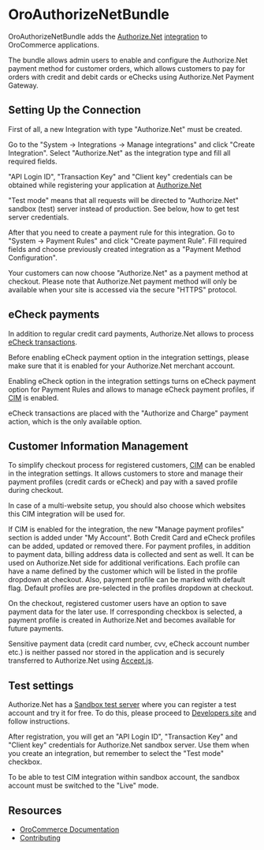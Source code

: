 # OroAuthorizeNetBundle

OroAuthorizeNetBundle adds the [Authorize.Net](https://www.authorize.net/) [integration](https://github.com/oroinc/platform/tree/master/src/Oro/Bundle/IntegrationBundle) to OroCommerce applications.

The bundle allows admin users to enable and configure the Authorize.Net payment method for customer orders, which allows customers to pay for orders with credit and debit cards or eChecks using Authorize.Net Payment Gateway.

## Setting Up the Connection

First of all, a new Integration with type "Authorize.Net" must be created.

Go to the "System -> Integrations -> Manage integrations" and click "Create Integration". Select "Authorize.Net" as the integration type and fill all required fields.

"API Login ID", "Transaction Key" and "Client key" credentials can be obtained while registering your application at [Authorize.Net](https://www.authorize.net/)

"Test mode" means that all requests will be directed to "Authorize.Net" sandbox (test) server instead of production. See below, how to get test server credentials.

After that you need to create a payment rule for this integration. Go to "System -> Payment Rules" and click "Create payment Rule". Fill required fields and choose previously created integration as a "Payment Method Configuration".

Your customers can now choose "Authorize.Net" as a payment method at checkout. Please note that Authorize.Net payment method will only be available when your site is accessed via the secure "HTTPS" protocol.

## eCheck payments

In addition to regular credit card payments, Authorize.Net allows to process [eCheck transactions](https://www.authorize.net/payments/echeck/).

Before enabling eCheck payment option in the integration settings, please make sure that it is enabled for your Authorize.Net merchant account.

Enabling eCheck option in the integration settings turns on eCheck payment option for Payment Rules and allows to manage eCheck payment profiles, if [CIM](#customer-information-management) is enabled.

eCheck transactions are placed with the "Authorize and Charge" payment action, which is the only available option.

## Customer Information Management

To simplify checkout process for registered customers, [CIM](https://www.authorize.net/our-features/secure-customer-data/) can be enabled in the integration settings. It allows customers to store and manage their payment profiles (credit cards or eCheck) and pay with a saved profile during checkout.

In case of a multi-website setup, you should also choose which websites this CIM integration will be used for.

If CIM is enabled for the integration, the new "Manage payment profiles" section is added under "My Account". Both Credit Card and eCheck profiles can be added, updated or removed there.
For payment profiles, in addition to payment data, billing address data is collected and sent as well. It can be used on Authorize.Net side for additional verifications.
Each profile can have a name defined by the customer which will be listed in the profile dropdown at checkout. Also, payment profile can be marked with default flag. Default profiles are pre-selected in the profiles dropdown at checkout. 

On the checkout, registered customer users have an option to save payment data for the later use. If corresponding checkbox is selected, a payment profile is created in Authorize.Net and becomes available for future payments.

Sensitive payment data (credit card number, cvv, eCheck account number etc.) is neither passed nor stored in the application and is securely transferred to Authorize.Net using [Accept.js](https://developer.authorize.net/api/reference/features/acceptjs.html). 

## Test settings

Authorize.Net has a [Sandbox test server](https://sandbox.authorize.net/) where you can register a test account and try it for free. To do this, please proceed to [Developers site](https://developer.authorize.net/) and follow instructions.

After registration, you will get an "API Login ID", "Transaction Key" and "Client key" credentials for Authorize.Net sandbox server. Use them when you create an integration, but remember to select the "Test mode" checkbox.

To be able to test CIM integration within sandbox account, the sandbox account must be switched to the "Live" mode. 

Resources
---------

  * [OroCommerce Documentation](https://doc.oroinc.com)
  * [Contributing](https://doc.oroinc.com/community/contribute/)
